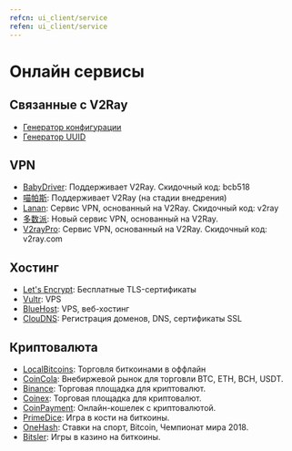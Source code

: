 ```yaml
---
refcn: ui_client/service
refen: ui_client/service
---
```

# Онлайн сервисы

## Связанные с V2Ray

* [Генератор конфигурации](https://htfy96.github.io/v2ray-config-gen/)
* [Генератор UUID](https://www.uuidgenerator.net/)

## VPN

* [BabyDriver](http://babydriver.me/): Поддерживает V2Ray. Скидочный код: bcb518
* [喵帕斯](https://xn--i2ru8q2qg.com/): Поддерживает V2Ray (на стадии внедрения)
* [Lanan](https://xn--sjt174g.com/): Сервис VPN, основанный на V2Ray. Скидочный код: v2ray
* [多数派](https://dspi.io/aff.php?aff=7): Новый сервис VPN, основанный на V2Ray.
* [V2rayPro](https://myv2.us): Сервис VPN, основанный на V2Ray. Скидочный код: v2ray.com

## Хостинг

* [Let's Encrypt](https://letsencrypt.org/): Бесплатные TLS-сертификаты
* [Vultr](https://www.vultr.com/?ref=7269307): VPS
* [BlueHost](https://www.bluehost.com/track/v2ray/): VPS, веб-хостинг
* [ClouDNS](https://www.cloudns.net/aff/id/244749/): Регистрация доменов, DNS, сертификаты SSL

## Криптовалюта

* [LocalBitcoins](https://localbitcoins.com/?ch=khtm): Торговля биткоинами в оффлайн
* [CoinCola](https://www.coincola.com/mobile/signup?ref=QAcvfy2g): Внебиржевой рынок для торговли BTC, ETH, BCH, USDT.
* [Binance](https://www.binance.com/?ref=35382451): Торговая площадка для криптовалют.
* [Coinex](https://www.coinex.com/account/signup?refer_code=r3fmp): Торговая площадка для криптовалют.
* [CoinPayment](https://www.coinpayments.net/index.php?ref=abc5f542afed6b37b4b3d7fb83242d18): Онлайн-кошелек с криптовалютой.
* [PrimeDice](https://primedice.com/?c=default): Игра в кости на биткоины.
* [OneHash](https://www.onehash.com/?ap=56d52158f7e04b169ec54d): Ставки на спорт, Bitcoin, Чемпионат мира 2018.
* [Bitsler](https://www.bitsler.com/?ref=VictoriaR): Игры в казино на биткоины.